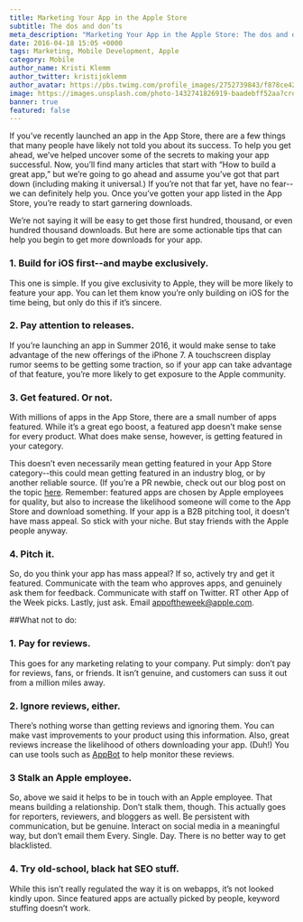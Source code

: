 ```yaml
---
title: Marketing Your App in the Apple Store
subtitle: The dos and don’ts
meta_description: "Marketing Your App in the Apple Store: The dos and don’ts"
date: 2016-04-18 15:05 +0000
tags: Marketing, Mobile Development, Apple
category: Mobile
author_name: Kristi Klemm
author_twitter: kristijoklemm
author_avatar: https://pbs.twimg.com/profile_images/2752739843/f878ce42bbeb25aec4c29e24240ae98d.png
image: https://images.unsplash.com/photo-1432741826919-baadebff52aa?crop=entropy&fit=crop&fm=jpg&h=725&ixjsv=2.1.0&ixlib=rb-0.3.5&q=80&w=1450
banner: true
featured: false
---
```


If you’ve recently launched an app in the App Store, there are a few things that many people have likely not told you about its success. To help you get ahead, we’ve helped uncover some of the secrets to making your app successful. Now, you’ll find many articles that start with “How to build a great app,” but we’re going to go ahead and assume you’ve got that part down (including making it universal.) If you’re not that far yet, have no fear--we can definitely help you. Once you’ve gotten your app listed in the App Store, you’re ready to start garnering downloads.

We’re not saying it will be easy to get those first hundred, thousand, or even hundred thousand downloads. But here are some actionable tips that can help you begin to get more downloads for your app.

### 1. Build for iOS first--and maybe exclusively.
This one is simple. If you give exclusivity to Apple, they will be more likely to feature your app. You can let them know you’re only building on iOS for the time being, but only do this if it’s sincere.

### 2. Pay attention to releases.
If you’re launching an app in Summer 2016, it would make sense to take advantage of the new offerings of the iPhone 7. A touchscreen display rumor seems to be getting some traction, so if your app can take advantage of that feature, you’re more likely to get exposure to the Apple community.

### 3. Get featured. Or not.
With millions of apps in the App Store, there are a small number of apps featured. While it’s a great ego boost, a featured app doesn’t make sense for every product. What does make sense, however, is getting featured in your category. 

This doesn’t even necessarily mean getting featured in your App Store category--this could mean getting featured in an industry blog, or by another reliable source. (If you’re a PR newbie, check out our blog post on the topic <a href="https://www.kohactive.com/blog/pr-for-the-pr-newbie/">here</a>. Remember: featured apps are chosen by Apple employees for quality, but also to increase the likelihood someone will come to the App Store and download something. If your app is a B2B pitching tool, it doesn’t have mass appeal. So stick with your niche. But stay friends with the Apple people anyway.

### 4. Pitch it.
So, do you think your app has mass appeal? If so, actively try and get it featured. Communicate with the team who approves apps, and genuinely ask them for feedback. Communicate with staff on Twitter. RT other App of the Week picks. Lastly, just ask. Email appoftheweek@apple.com.

##What not to do:

### 1. Pay for reviews. 
This goes for any marketing relating to your company. Put simply: don’t pay for reviews, fans, or friends. It isn’t genuine, and customers can suss it out from a million miles away. 

### 2. Ignore reviews, either.
There’s nothing worse than getting reviews and ignoring them. You can make vast improvements to your product using this information. Also, great reviews increase the likelihood of others downloading your app. (Duh!) You can use tools such as <a href="https://https://appbot.co//">AppBot</a> to help monitor these reviews.

### 3  Stalk an Apple employee. 
So, above we said it helps to be in touch with an Apple employee. That means building a relationship. Don’t stalk them, though. This actually goes for reporters, reviewers, and bloggers as well. Be persistent with communication, but be genuine. Interact on social media in a meaningful way, but don’t email them Every. Single. Day. There is no better way to get blacklisted.

### 4. Try old-school, black hat SEO stuff. 
While this isn’t really regulated the way it is on webapps, it’s not looked kindly upon. Since featured apps are actually picked by people, keyword stuffing doesn’t work.
